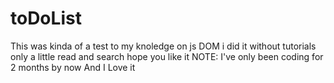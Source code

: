 # toDoList

This was kinda of a test to my knoledge on js DOM i did it without tutorials only a little read and search hope you like it NOTE: I've only been coding for 2 months by now And I Love it 

